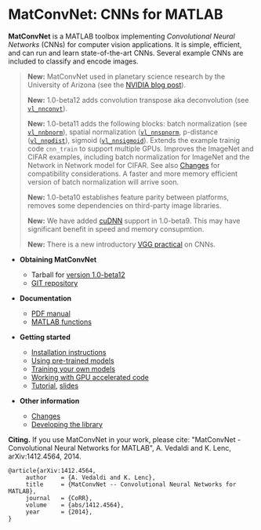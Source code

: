 # MatConvNet: CNNs for MATLAB

**MatConvNet** is a MATLAB toolbox implementing *Convolutional Neural
Networks* (CNNs) for computer vision applications. It is simple,
efficient, and can run and learn state-of-the-art CNNs. Several
example CNNs are included to classify and encode images.

> **New:** MatConvNet used in planetary science research by the
> University of Arizona (see the
> [NVIDIA blog post](http://devblogs.nvidia.com/parallelforall/deep-learning-image-understanding-planetary-science/)).
>
>
> **New:** 1.0-beta12 adds convolution transpose aka deconvolution
> (see [`vl_nnconvt`](mfiles/vl_nnconvt)).
>
> **New:** 1.0-beta11 adds the following blocks: batch normalization
> (see [`vl_nnbnorm`](mfiles/vl_nnbnorm)), spatial normalization
> ([`vl_nnspnorm`](mfiles/vl_nnspnorm), p-distance
> ([`vl_nnpdist`](mfiles/vl_nnpdist)), sigmoid
> ([`vl_nnsigmoid`](mfiles/vl_nnsigmoid)). Extends the example trainig
> code `cnn_train` to support multiple GPUs. Improves the ImageNet and
> CIFAR examples, including batch normalization for ImageNet and the
> Network in Network model for CIFAR. See also
> [Changes](about/#changes) for compatibility considerations. A faster
> and more memory efficient version of batch normalization will arrive
> soon.
>
> **New:** 1.0-beta10 establishes feature parity between platforms,
> removes some dependencies on third-party image libraries.
>
> **New:** We have added [cuDNN](install.md#cudnn) support in
> 1.0-beta9. This may have significant benefit in speed and memory
> consupmtion.
>
> **New:** There is a new introductory <a
> href='http://www.robots.ox.ac.uk/~vgg/practicals/cnn/index.html'>VGG
> practical</a> on CNNs.

*   **Obtaining MatConvNet**
    - Tarball for [version 1.0-beta12](download/matconvnet-1.0-beta12.tar.gz)
    - [GIT repository](http://www.github.com/vlfeat/matconvnet.git)

*   **Documentation**
    - [PDF manual](matconvnet-manual.pdf)
    - [MATLAB functions](functions.md)

*   **Getting started**
    - [Installation instructions](install)
    - [Using pre-trained models](pretrained)
    - [Training your own models](training)
    - [Working with GPU accelerated code](gpu)
    - [Tutorial](http://www.robots.ox.ac.uk/~vgg/practicals/cnn/index.html),
      [slides](http://www.robots.ox.ac.uk/~vedaldi/assets/teach/2015/vedaldi15aims-bigdata-lecture-4-deep-learning-handout.pdf)

*   **Other information**
    - [Changes](about/#changes)
    - [Developing the library](developers.md)

**Citing.** If you use MatConvNet in your work, please cite:
"MatConvNet - Convolutional Neural Networks for MATLAB", A. Vedaldi
and K. Lenc, arXiv:1412.4564, 2014.

    @article{arXiv:1412.4564,
         author    = {A. Vedaldi and K. Lenc},
         title     = {MatConvNet -- Convolutional Neural Networks for MATLAB},
         journal   = {CoRR},
         volume    = {abs/1412.4564},
         year      = {2014},
    }
